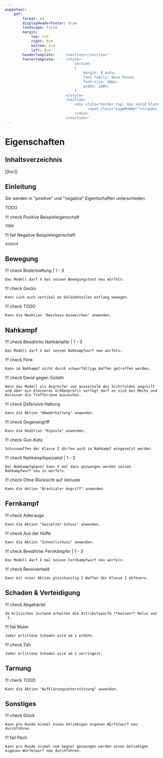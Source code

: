 ```yaml
---
puppeteer:
    pdf:
        format: A4
        displayHeaderFooter: true
        landscape: false
        margin:
            top: 1cm
            right: 0cm
            bottom: 2cm
            left: 0cm
        headerTemplate: '   <section></section>'
        footerTemplate: '   <style>
                                section
                                {
                                    margin: 0 auto;
                                    font-family: Nova Round;
                                    font-size: 10px;
                                    width: 100%;
                                }
                            </style>
                            <section>
                                <div style="border-top: 1px solid black; text-align: center; padding-top: 0.3cm">
                                    - <span class="pageNumber"></span> -
                                </div>
                            </section>'
---
```


# Eigenschaften

## Inhaltsverzeichnis

[[toc]]

## Einleitung

Sie werden in "positive" und "negative" Eigentschaften unterschieden.

TODO

!!! check Positive Beispieleigenschaft

    TODO

!!! fail Negative Beispieleigenschaft

    asdasd

## Bewegung

!!! check Bodenhaftung | 1 - 3

    Das Modell darf X mal seinen Bewegungstest neu würfeln.

!!! check Gecko

    Kann sich auch vertikal an Geländeteilen entlang bewegen.

!!! check TODO

    Kann die Reaktion "Beschuss Ausweichen" anwenden.

## Nahkampf

!!! check Bewährter Nahkämpfer | 1 - 3

    Das Modell darf X mal seinen Nahkampfwurf neu würfeln.

!!! check Flink

    Kann im Nahkampf nicht durch schwerfällige Waffen getroffen werden.

!!! check David gegen Goliath

    Wenn das Modell als Angreifer von ausserhalb des Sichtfeldes angreift und über ein kleineres Größenprofil verfügt darf es sich bei Mechs und Kolossen die Trefferzone aussuchen.

!!! check Defensive Haltung

    Kann die Aktion "Abwehrhaltung" anwenden.

!!! check Gegenangriff

    Kann die Reaktion "Riposte" anwenden.

!!! check Gun-Kata

    Schusswaffen der Klasse I dürfen auch im Nahkampf eingesetzt werden.

!!! check Nahkampfspezialist | 1 - 3

    Der Nahkampfgegner kann X mal dazu gezwungen werden seinen Nahkampfwurf neu zu würfeln.

!!! check Ohne Rücksicht auf Verluste

    Kann die Aktion "Brachialer Angriff" anwenden.

## Fernkampf

!!! check Adlerauge

    Kann die Aktion "Gezielter Schuss" anwenden.

!!! check Aus der Hüfte

    Kann die Aktion "Schnellschuss" anwenden.

!!! check Bewährter Fernkämpfer | 1 - 3

    Das Modell darf X mal seinen Fernkampfwurf neu würfeln.

!!! check Revolverheld

    Kann mit einer Aktion gleichzeitig 2 Waffen der Klasse I abfeuern.

## Schaden & Verteidigung

!!! check Abgehärtet

    Im kritischen Zustand erhalten die Attributswürfe **keinen** Malus von -1.

!!! fail Bluter

    Jeder erlittene Schaden wird um 1 erhöht.

!!! check Zäh

    Jeder erlittene Schaden wird um 1 verringert.

## Tarnung

!!! check TODO

    Kann die Aktion "Aufklärungsunterstützung" anwenden.

## Sonstiges

!!! check Glück

    Kann pro Runde einmal einen beliebigen eigenen Würfelwurf neu durchführen.

!!! fail Pech

    Kann pro Runde einmal vom Gegner gezwungen werden einen beliebigen eigenen Würfelwurf neu durchführen.
